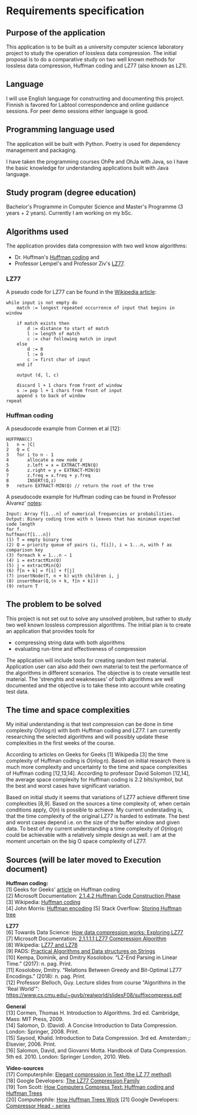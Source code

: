 # Requirements specification

## Purpose of the application
This application is to be built as a university computer science laboratory project to study the operation of lossless data compression. The initial proposal is to do a comparative study on two well known methods for lossless data compression, Huffman coding and LZ77 (also known as LZ1).

## Language
I will use English language for constructing and documenting this project. Finnish is favored for Labtool correspondence and online guidance sessions. For peer demo sessions either language is good. 

## Programming language used
The application will be built with Python. Poetry is used for dependency management and packaging. 

I have taken the programming courses OhPe and OhJa with Java, so I have the basic knowledge for understanding applications built with Java language. 

## Study program (degree education)
Bachelor's Programme in Computer Science and Master's Programme (3 years + 2 years). Currently I am working on my bSc. 

## Algorithms used
The application provides data compression with two well know algorithms: 
* Dr. Huffman's [Huffman coding](https://en.wikipedia.org/wiki/Huffman_coding) and 
* Professor Lempel's and Professor Ziv's [LZ77](https://en.wikipedia.org/wiki/LZ77_and_LZ78).

### LZ77
A pseudo code for LZ77 can be found in the [Wikipedia article](https://en.wikipedia.org/wiki/LZ77_and_LZ78):

```
while input is not empty do
    match := longest repeated occurrence of input that begins in window
    
    if match exists then
        d := distance to start of match
        l := length of match
        c := char following match in input
    else
        d := 0
        l := 0
        c := first char of input
    end if
    
    output (d, l, c)
    
    discard l + 1 chars from front of window
    s := pop l + 1 chars from front of input
    append s to back of window
repeat
```

### Huffman coding
A pseudocode example from Cormen et al [12]:

```
HUFFMAN(C)
1   n = |C|
2   Q = C
3   for i to n - 1
4       allocate a new node z
5       z.left = x = EXTRACT-MIN(Q)
6       z.right = y = EXTRACT-MIN(Q)
7       z.freq = x.freq + y.freq
8       INSERT(Q,z)
9   return EXTRACT-MIN(Q) // return the root of the tree
```

A pseudocode example for Huffman coding can be found in Professor Alvarez' [notes](http://cs.bc.edu/~alvarez/Algorithms/Notes/huffman.pdf):
```
Input: Array f[1...n] of numerical frequencies or probabilities.
Output: Binary coding tree with n leaves that has minimum expected code length
for f.
huffman(f[1...n])
(1) T = empty binary tree
(2) Q = priority queue of pairs (i, f[i]), i = 1...n, with f as comparison key
(3) foreach k = 1...n − 1
(4) i = extractMin(Q)
(5) j = extractMin(Q)
(6) f[n + k] = f[i] + f[j]
(7) insertNode(T, n + k) with children i, j
(8) insertRear(Q,(n + k, f[n + k]))
(9) return T
```

## The problem to be solved
This project is not set out to solve any unsolved problem, but rather to study two well known lossless compression algorithms. The initial plan is to create an application that provides tools for

* compressing string data with both algorithms
* evaluating run-time and effectiveness of compression

The application will include tools for creating random test material. Application user can also add their own material to test the performance of the algorithms in different scenarios. The objective is to create versatile test material. The 'strenghts and weaknesses' of both algorithms are well documented and the objective is to take these into account while creating test data. 

## The time and space complexities
My initial understanding is that text compression can be done in time complexity $O(n \log n)$ with both Huffman coding and LZ77. I am currently researching the selected algorithms and will possibly update these complexities in the first weeks of the course. 

According to articles on Geeks for Geeks [1] Wikipedia [3] the time complexity of Huffman coding is $O(n \log n)$. Based on initial research there is much more complexity and uncertainty to the time and space complexities of Huffman coding [12,13,14]. According to professor David Solomon [12,14], the average space complexity for Huffman coding is 2.2 bits/symbol, but the best and worst cases have significant variation. 

Based on initial study it seems that variations of LZ77 achieve different time complexities [8,9]. Based on the sources a time complexity of, when certain conditions apply, $O(n)$ is possible to achieve. My current understading is, that the time complexity of the original LZ77 is harded to estimate. The best and worst cases depend i.e. on the size of the buffer window and given data. To best of my current understanding a time complexity of $O(n \log n)$ could be achievable with a relatively simple design as well. I am at the moment uncertain on the big O space complexity of LZ77. 


## Sources (will be later moved to Execution document)

**Huffman coding:**  
[1] Geeks for Geeks' [article](https://www.geeksforgeeks.org/huffman-coding-greedy-algo-3/) on Huffman coding  
[2] Microsoft Documentation: [2.1.4.2 Huffman Code Construction Phase](https://docs.microsoft.com/en-us/openspecs/windows_protocols/ms-xca/35a83e96-981d-48ed-a4eb-0b9cc6b51440)  
[3] Wikipedia: [Huffman coding](https://en.wikipedia.org/wiki/Huffman_coding)  
[4] John Morris: [Huffman encoding](https://www.cs.auckland.ac.nz/software/AlgAnim/huffman.html) 
[5] Stack Overflow: [Storing Huffman tree](https://stackoverflow.com/questions/759707/efficient-way-of-storing-huffman-tree)
  
**LZ77**  
[6] Towards Data Science: [How data compression works: Exploring LZ77](https://towardsdatascience.com/how-data-compression-works-exploring-lz77-3a2c2e06c097)  
[7] Microsoft Documentation: [2.1.1.1.1 LZ77 Compression Algorithm](https://docs.microsoft.com/en-us/openspecs/windows_protocols/ms-wusp/fb98aa28-5cd7-407f-8869-a6cef1ff1ccb)  
[8] Wikipedia: [LZ77 and LZ78](https://en.wikipedia.org/wiki/LZ77_and_LZ78)  
[9] PADS: [Practical Algorithms and Data structures on Strings](https://www.cs.helsinki.fi/group/pads/)  
[10] Kempa, Dominik, and Dmitry Kosolobov. “LZ-End Parsing in Linear Time.” (2017): n. pag. Print.  
[11] Kosolobov, Dmitry. “Relations Between Greedy and Bit-Optimal LZ77 Encodings.” (2018): n. pag. Print.  
[12] Professor Blelloch, Guy. Lecture slides from course "Algorithms in the 'Real World'": https://www.cs.cmu.edu/~guyb/realworld/slidesF08/suffixcompress.pdf  
  
**General**  
[13] Cormen, Thomas H. Introduction to Algorithms. 3rd ed. Cambridge, Mass: MIT Press, 2009.  
[14] Salomon, D. (David). A Concise Introduction to Data Compression. London: Springer, 2008. Print.  
[15] Sayood, Khalid. Introduction to Data Compression. 3rd ed. Amsterdam ;: Elsevier, 2006. Print.  
[16] Salomon, Daṿid, and Giovanni Motta. Handbook of Data Compression. 5th ed. 2010. London: Springer London, 2010. Web.  

**Video-sources**  
[17] Computerphile: [Elegant compression in Text (the LZ 77 method)](https://youtu.be/goOa3DGezUA)  
[18] Google Developers: [The LZ77 Compression Family](https://youtu.be/Jqc418tQDkg)  
[19] Tom Scott: [How Computers Compress Text: Huffman coding and Huffman Trees](https://youtu.be/JsTptu56GM8)  
[20] Computerphile: [How Huffman Trees Work](https://youtu.be/umTbivyJoiI)
[21] Google Developers: [Compressor Head - series](https://youtu.be/Eb7rzMxHyOk)